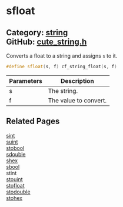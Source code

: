 # sfloat

Category: [string](https://github.com/RandyGaul/cute_framework/blob/master/docs/api_reference?id=string)  
GitHub: [cute_string.h](https://github.com/RandyGaul/cute_framework/blob/master/include/cute_string.h)  
---

Converts a float to a string and assigns `s` to it.

```cpp
#define sfloat(s, f) cf_string_float(s, f)
```

Parameters | Description
--- | ---
s | The string.
f | The value to convert.

## Related Pages

[sint](https://github.com/RandyGaul/cute_framework/blob/master/docs/string/sint.md)  
[suint](https://github.com/RandyGaul/cute_framework/blob/master/docs/string/suint.md)  
[stobool](https://github.com/RandyGaul/cute_framework/blob/master/docs/string/stobool.md)  
[sdouble](https://github.com/RandyGaul/cute_framework/blob/master/docs/string/sdouble.md)  
[shex](https://github.com/RandyGaul/cute_framework/blob/master/docs/string/shex.md)  
[sbool](https://github.com/RandyGaul/cute_framework/blob/master/docs/string/sbool.md)  
stint  
[stouint](https://github.com/RandyGaul/cute_framework/blob/master/docs/string/stouint.md)  
[stofloat](https://github.com/RandyGaul/cute_framework/blob/master/docs/string/stofloat.md)  
[stodouble](https://github.com/RandyGaul/cute_framework/blob/master/docs/string/stodouble.md)  
[stohex](https://github.com/RandyGaul/cute_framework/blob/master/docs/string/stohex.md)  

